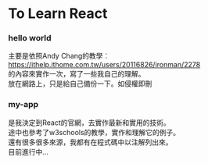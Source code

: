# To Learn React

### hello world

主要是依照Andy Chang的教學︰\
https://ithelp.ithome.com.tw/users/20116826/ironman/2278 \
的內容來實作一次，寫了一些我自己的理解。\
放在網路上，只是給自己備份一下。如侵權即刪

### my-app

是我決定到React的官網，去實作最新和實用的技術。\
途中也參考了w3schools的教學，實作和理解它的例子。\
還有很多很多來源，我都有在程式碼中以注解列出來。\
目前進行中…
